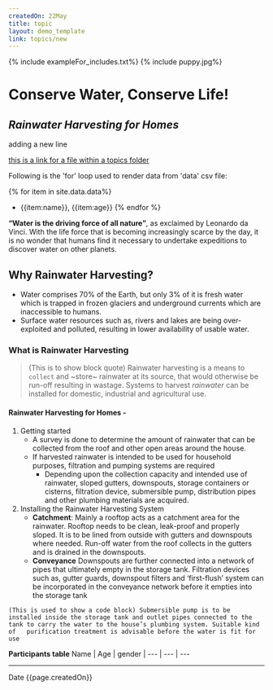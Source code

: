 ```yaml
---
createdOn: 22May
title: topic
layout: demo_template
link: topics/new
---
```


{% include exampleFor_includes.txt%}
{% include puppy.jpg%}

#  Conserve Water, Conserve Life!

## _Rainwater Harvesting for Homes_

adding a new line

[this is a link for a file within a topics folder]({{page.link}})

Following is the 'for' loop used to render data from 'data' csv file:

{% for item in site.data.data%}
-  {{item:name}}, {{item:age}}
{% endfor %}

**“Water is the driving force of all nature”**, as exclaimed by Leonardo da Vinci. With the life force that is becoming increasingly scarce by the day, it is no wonder that humans find it necessary to undertake expeditions to discover water on other planets.

## Why Rainwater Harvesting?

- Water comprises 70% of the Earth, but only 3% of it is fresh water which is trapped in frozen glaciers and underground currents which are inaccessible to humans.
- Surface water resources such as, rivers and lakes are being over-exploited and polluted, resulting in lower availability of usable water.

### What is Rainwater Harvesting

> (This is to show block quote) Rainwater harvesting is a means to `collect` and ~store~ rainwater at its source, that would otherwise be run-off resulting in wastage. Systems to harvest _rainwater_ can be installed for domestic, industrial and agricultural use.

#### Rainwater Harvesting for Homes -

1. Getting started
    -  A survey is done to determine the amount of rainwater that can be collected from the roof and other open areas around the house.
    -  If harvested rainwater is intended to be used for household purposes, filtration and pumping systems are required
        - Depending upon the collection capacity and intended use of rainwater, sloped gutters, downspouts, storage containers or cisterns, filtration device, submersible pump, distribution pipes and other plumbing materials are acquired.
1. Installing the Rainwater Harvesting System
    - **Catchment**:
      Mainly a rooftop acts as a catchment area for the rainwater. Rooftop needs to be clean, leak-proof and properly sloped. It is to be lined from outside with gutters and downspouts where needed. Run-off water from the roof collects in the gutters and is drained in the downspouts.
    - **Conveyance**
     Downspouts are further connected into a network of pipes that ultimately empty in the storage tank. Filtration devices such as, gutter guards, downspout filters and ‘first-flush’ system can be incorporated in the conveyance network before it empties into the storage tank

``` (This is used to show a code block) Submersible pump is to be installed inside the storage tank and outlet pipes connected to the tank to carry the water to the house’s plumbing system. Suitable kind of   purification treatment is advisable before the water is fit for use ```

**Participants table**
Name | Age | gender |
--- | --- | ---

-------
Date {{page.createdOn}}
